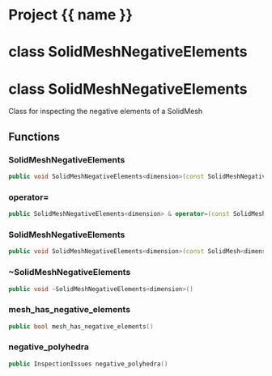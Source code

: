 <script setup>
import {useRoute} from 'vitepress'
const {path} = useRoute()
const tokens = path.split('/')
const words = tokens[2].split('-');
for (let i = 0; i < words.length; i++) {
    words[i] = words[i].charAt(0).toUpperCase() + words[i].slice(1);
    words[i] = words[i].replace('geode', 'Geode')
}
const name = words.join('-');
</script>
# Project {{ name }}

# class SolidMeshNegativeElements


# class SolidMeshNegativeElements


 Class for inspecting the negative elements of a SolidMesh



## Functions

### SolidMeshNegativeElements

```cpp
public void SolidMeshNegativeElements<dimension>(const SolidMeshNegativeElements<dimension> & )
```


### operator=

```cpp
public SolidMeshNegativeElements<dimension> & operator=(const SolidMeshNegativeElements<dimension> & )
```


### SolidMeshNegativeElements

```cpp
public void SolidMeshNegativeElements<dimension>(const SolidMesh<dimension> & mesh)
```


### ~SolidMeshNegativeElements

```cpp
public void ~SolidMeshNegativeElements<dimension>()
```


### mesh_has_negative_elements

```cpp
public bool mesh_has_negative_elements()
```


### negative_polyhedra

```cpp
public InspectionIssues negative_polyhedra()
```




